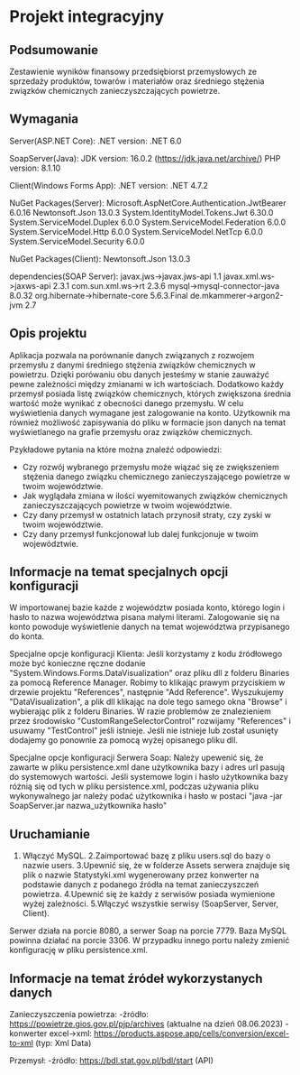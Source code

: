 # Projekt integracyjny

## Podsumowanie

Zestawienie wyników finansowy przedsiębiorst przemysłowych ze sprzedaży produktów, towarów i materiałów oraz średniego stężenia związków chemicznych zanieczyszczających powietrze.

## Wymagania

Server(ASP.NET Core):
.NET version: .NET 6.0

SoapServer(Java):
JDK version: 16.0.2 (https://jdk.java.net/archive/)
PHP version: 8.1.10

Client(Windows Forms App):
.NET version: .NET 4.7.2

NuGet Packages(Server):
Microsoft.AspNetCore.Authentication.JwtBearer 6.0.16
Newtonsoft.Json 13.0.3
System.IdentityModel.Tokens.Jwt 6.30.0
System.ServiceModel.Duplex 6.0.0
System.ServiceModel.Federation 6.0.0
System.ServiceModel.Http 6.0.0
System.ServiceModel.NetTcp 6.0.0
System.ServiceModel.Security 6.0.0

NuGet Packages(Client):
Newtonsoft.Json 13.0.3

dependencies(SOAP Server):
javax.jws->javax.jws-api 1.1
javax.xml.ws->jaxws-api 2.3.1
com.sun.xml.ws->rt 2.3.6
mysql->mysql-connector-java 8.0.32
org.hibernate->hibernate-core 5.6.3.Final
de.mkammerer->argon2-jvm 2.7

## Opis projektu

Aplikacja pozwala na porównanie danych związanych z rozwojem przemysłu z danymi średniego stężenia związków chemicznych w powietrzu. Dzięki porówaniu obu danych jesteśmy w stanie zauważyć pewne zależności między zmianami w ich wartościach. 
Dodatkowo każdy przemysł posiada listę związków chemicznych, których zwiększona średnia wartość może wynikać z obecności danego przemysłu. W celu wyświetlenia danych wymagane jest zalogowanie na konto. 
Użytkownik ma również możliwość zapisywania do pliku w formacie json danych na temat wyświetlanego na grafie przemysłu oraz związków chemicznych.

Pzykładowe pytania na które można znaleźć odpowiedzi:
- Czy rozwój wybranego przemysłu może wiązać się ze zwiększeniem stężenia danego związku chemicznego zanieczyszającego powietrze w twoim województwie.
- Jak wyglądała zmiana w ilości wyemitowanych związków chemicznych zanieczyszczających powietrze w twoim województwie.
- Czy dany przemysł w ostatnich latach przynosił straty, czy zyski w twoim województwie.
- Czy dany przemysł funkcjonował lub dalej funkcjonuje w twoim województwie.

## Informacje na temat specjalnych opcji konfiguracji

W importowanej bazie każde z województw posiada konto, którego login i hasło to nazwa województwa pisana małymi literami.
Zalogowanie się na konto powoduje wyświetlenie danych na temat województwa przypisanego do konta. 

Specjalne opcje konfiguracji Klienta: 
Jeśli korzystamy z kodu źródłowego może być konieczne ręczne dodanie "System.Windows.Forms.DataVisualization" oraz pliku dll z folderu Binaries za pomocą Reference Manager. 
Robimy to klikając prawym przyciskiem w drzewie projektu "References", następnie "Add Reference". Wyszukujemy "DataVisualization", a plik dll klikając na dole tego samego 
okna "Browse" i wybierając plik z folderu Binaries.
W razie problemów ze znalezieniem przez środowisko "CustomRangeSelectorControl" rozwijamy "References" i usuwamy "TestControl" jeśli istnieje. Jeśli nie istnieje lub został usunięty
dodajemy go ponownie za pomocą wyżej opisanego pliku dll.

Specjalne opcje konfiguracji Serwera Soap:
Należy upewenić się, że zawarte w pliku persistence.xml dane użytkownika bazy i adres url pasują do systemowych wartości.
Jeśli systemowe login i hasło użytkownika bazy różnią się od tych w pliku persistence.xml, podczas używania pliku wykonywalnego jar należy podać użytkownika i hasło w postaci "java -jar SoapServer.jar nazwa_użytkownika hasło"

## Uruchamianie

1. Włączyć MySQL.
2.Zaimportować bazę z pliku users.sql do bazy o nazwie users.
3.Upewnić się, że w folderze Assets serwera znajduje się plik o nazwie Statystyki.xml wygenerowany przez konwerter na podstawie danych z podanego źródła na temat zanieczyszczeń powietrza.
4.Upewnić się że każdy z serwisów posiada wymienione wyżej zależności.
5.Włączyć wszystkie serwisy (SoapServer, Server, Client).

Serwer działa na porcie 8080, a serwer Soap na porcie 7779. Baza MySQL powinna działać na porcie 3306. W przypadku innego portu należy zmienić konfigurację w pliku persistence.xml.

## Informacje na temat źródeł wykorzystanych danych

Zanieczyszczenia powietrza:
-źródło: https://powietrze.gios.gov.pl/pjp/archives (aktualne na dzień 08.06.2023)
-konwerter excel->xml: https://products.aspose.app/cells/conversion/excel-to-xml (typ: Xml Data)

Przemysł:
-źródło: https://bdl.stat.gov.pl/bdl/start (API)
